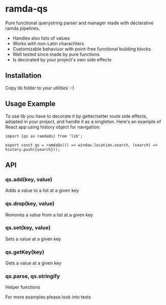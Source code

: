 # ramda-qs
Pure functional querystring parser and manager made with declarative ramda pipelines.

- Handles also lists of values
- Works with non-Latin charachters
- Customizable behaviuor with point-free functional building blocks
- Well tested since made by pure functions
- Is decorated by your project's own side effects

## Installation
Copy lib folder to your utilities :-)

## Usage Example

To use lib you have to decorate it by getter/setter route side effects, adopted in your project, and handle it as a singleton. Here's an example of React app using history object for navigation:

```import {qs as ramdaQs} from 'lib';```

```export const qs = ramdaQs(() => window.location.search, (search) => history.push({search}));```

## API
### qs.add(key, value)
Adds a value to a list at a given key
### qs.drop(key, value)
Removes a value from a list at a given key
### qs.set(key, value)
Sets a value at a given key
### qs.getKey(key)
Gets a value at a given key

### qs.parse, qs.stringify
Helper functions


For more examples please look into tests
